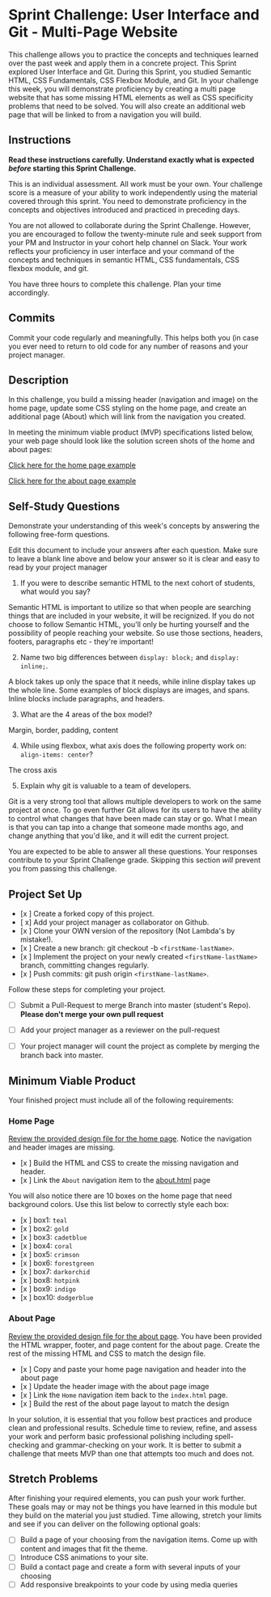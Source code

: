 # Sprint Challenge: User Interface and Git - Multi-Page Website

This challenge allows you to practice the concepts and techniques learned over the past week and apply them in a concrete project. This Sprint explored User Interface and Git. During this Sprint, you studied Semantic HTML, CSS Fundamentals, CSS Flexbox Module, and Git. In your challenge this week, you will demonstrate proficiency by creating a multi page website that has some missing HTML elements as well as CSS specificity problems that need to be solved.  You will also create an additional web page that will be linked to from a navigation you will build.

## Instructions

**Read these instructions carefully. Understand exactly what is expected _before_ starting this Sprint Challenge.**

This is an individual assessment. All work must be your own. Your challenge score is a measure of your ability to work independently using the material covered through this sprint. You need to demonstrate proficiency in the concepts and objectives introduced and practiced in preceding days.

You are not allowed to collaborate during the Sprint Challenge. However, you are encouraged to follow the twenty-minute rule and seek support from your PM and Instructor in your cohort help channel on Slack. Your work reflects your proficiency in user interface and your command of the concepts and techniques in semantic HTML, CSS fundamentals, CSS flexbox module, and git.

You have three hours to complete this challenge. Plan your time accordingly.

## Commits

Commit your code regularly and meaningfully. This helps both you (in case you ever need to return to old code for any number of reasons and your project manager.

## Description

In this challenge, you build a missing header (navigation and image) on the home page, update some CSS styling on the home page, and create an additional page (About) which will link from the navigation you created.

In meeting the minimum viable product (MVP) specifications listed below, your web page should look like the solution screen shots of the home and about pages:

[Click here for the home page example](https://tk-assets.lambdaschool.com/39a49225-8ac9-43da-aa90-514fd60ae99a_sprint-challenge-ui-home-example.png)

[Click here for the about page example](https://tk-assets.lambdaschool.com/ede1bb1a-63ff-4801-8c02-3efa2f603190_sprint-challenge-ui-about-example.png)

## Self-Study Questions

Demonstrate your understanding of this week's concepts by answering the following free-form questions.

Edit this document to include your answers after each question. Make sure to leave a blank line above and below your answer so it is clear and easy to read by your project manager

1. If you were to describe semantic HTML to the next cohort of students, what would you say?

Semantic HTML is important to utilize so that when people are searching things that are included in your website, it will be recignized. If you do not choose to follow Semantic HTML, you'll only be hurting yourself and the possibility of people reaching your website. So use those sections, headers, footers, paragraphs etc - they're important! 

2. Name two big differences between ```display: block;``` and ```display: inline;```.

A block takes up only the space that it needs, while inline display takes up the whole line. Some examples of block displays are images, and spans. Inline blocks include paragraphs, and headers.

3. What are the 4 areas of the box model?

Margin, border, padding, content

4. While using flexbox, what axis does the following property work on: ```align-items: center```?

The cross axis

5. Explain why git is valuable to a team of developers.

Git is a very strong tool that allows multiple developers to work on the same project at once. To go even further Git allows for its users to have the ability to control what changes that have been made can stay or go. What I mean is that you can tap into a change that someone made months ago, and change anything that you'd like, and it will edit the current project. 

You are expected to be able to answer all these questions. Your responses contribute to your Sprint Challenge grade. Skipping this section *will* prevent you from passing this challenge.

## Project Set Up

- [x ] Create a forked copy of this project.
- [ x] Add your project manager as collaborator on Github.
- [x ] Clone your OWN version of the repository (Not Lambda's by mistake!).
- [x ] Create a new branch: git checkout -b `<firstName-lastName>`.
- [x ] Implement the project on your newly created `<firstName-lastName>` branch, committing changes regularly.
- [x ] Push commits: git push origin `<firstName-lastName>`.
 
Follow these steps for completing your project.

- [ ] Submit a Pull-Request to merge <firstName-lastName> Branch into master (student's  Repo). **Please don't merge your own pull request**
- [ ] Add your project manager as a reviewer on the pull-request
- [ ] Your project manager will count the project as complete by merging the branch back into master.
 


## Minimum Viable Product

Your finished project must include all of the following requirements:

### Home Page

[Review the provided design file for the home page](design-files/home.png).  Notice the navigation and header images are missing.

* [x ] Build the HTML and CSS to create the missing navigation and header.
* [x ] Link the `About` navigation item to the [about.html](about.html) page

You will also notice there are 10 boxes on the home page that need background colors.  Use this list below to correctly style each box:

* [x ] box1: `teal`
* [x ] box2: `gold`
* [x ] box3: `cadetblue`
* [x ] box4: `coral`
* [x ] box5: `crimson`
* [x ] box6: `forestgreen`
* [x ] box7: `darkorchid`
* [x ] box8: `hotpink`
* [x ] box9: `indigo`
* [x ] box10: `dodgerblue`

### About Page

[Review the provided design file for the about page](design-files/about.png). You have been provided the HTML wrapper, footer, and page content for the about page. Create the rest of the missing HTML and CSS to match the design file.

* [x ] Copy and paste your home page navigation and header into the about page
* [x ] Update the header image with the about page image
* [x ] Link the `Home` navigation item back to the `index.html` page.
* [x ] Build the rest of the about page layout to match the design

In your solution, it is essential that you follow best practices and produce clean and professional results. Schedule time to review, refine, and assess your work and perform basic professional polishing including spell-checking and grammar-checking on your work. It is better to submit a challenge that meets MVP than one that attempts too much and does not.

## Stretch Problems

After finishing your required elements, you can push your work further. These goals may or may not be things you have learned in this module but they build on the material you just studied. Time allowing, stretch your limits and see if you can deliver on the following optional goals:

* [ ] Build a page of your choosing from the navigation items.  Come up with content and images that fit the theme.  
* [ ] Introduce CSS animations to your site.
* [ ] Build a contact page and create a form with several inputs of your choosing
* [ ] Add responsive breakpoints to your code by using media queries
